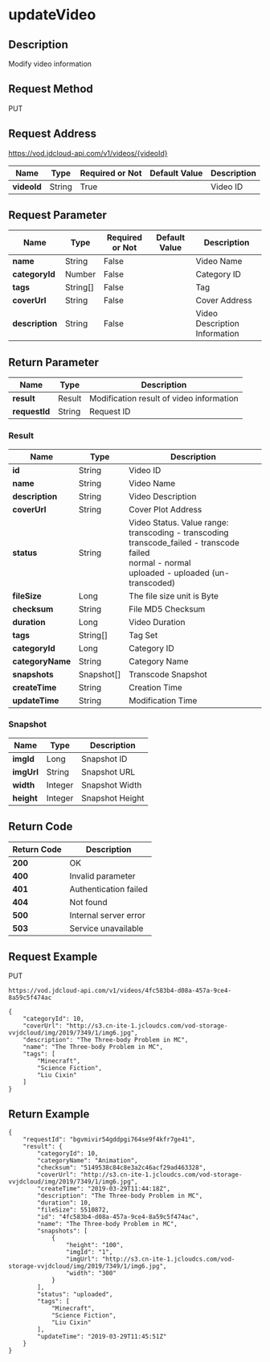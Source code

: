 # updateVideo


## Description
Modify video information

## Request Method
PUT

## Request Address
https://vod.jdcloud-api.com/v1/videos/{videoId}

|Name|Type|Required or Not|Default Value|Description|
|---|---|---|---|---|
|**videoId**|String|True| |Video ID|

## Request Parameter
|Name|Type|Required or Not|Default Value|Description|
|---|---|---|---|---|
|**name**|String|False| |Video Name|
|**categoryId**|Number|False| |Category ID|
|**tags**|String[]|False| |Tag|
|**coverUrl**|String|False| |Cover Address|
|**description**|String|False| |Video Description Information|


## Return Parameter
|Name|Type|Description|
|---|---|---|
|**result**|Result|Modification result of video information|
|**requestId**|String|Request ID|

### Result
|Name|Type|Description|
|---|---|---|
|**id**|String|Video ID|
|**name**|String|Video Name|
|**description**|String|Video Description|
|**coverUrl**|String|Cover Plot Address|
|**status**|String|Video Status. Value range: <br>  transcoding - transcoding<br>  transcode_failed - transcode failed<br>  normal - normal<br>  uploaded - uploaded (un-transcoded)<br>|
|**fileSize**|Long|The file size unit is Byte|
|**checksum**|String|File MD5 Checksum|
|**duration**|Long|Video Duration|
|**tags**|String[]|Tag Set|
|**categoryId**|Long|Category ID|
|**categoryName**|String|Category Name|
|**snapshots**|Snapshot[]|Transcode Snapshot|
|**createTime**|String|Creation Time|
|**updateTime**|String|Modification Time|
### Snapshot
|Name|Type|Description|
|---|---|---|
|**imgId**|Long|Snapshot ID|
|**imgUrl**|String|Snapshot URL|
|**width**|Integer|Snapshot Width|
|**height**|Integer|Snapshot Height|

## Return Code
|Return Code|Description|
|---|---|
|**200**|OK|
|**400**|Invalid parameter|
|**401**|Authentication failed|
|**404**|Not found|
|**500**|Internal server error|
|**503**|Service unavailable|

## Request Example
PUT
```
https://vod.jdcloud-api.com/v1/videos/4fc583b4-d08a-457a-9ce4-8a59c5f474ac

```
```
{
    "categoryId": 10, 
    "coverUrl": "http://s3.cn-ite-1.jcloudcs.com/vod-storage-vvjdcloud/img/2019/7349/1/img6.jpg", 
    "description": "The Three-body Problem in MC", 
    "name": "The Three-body Problem in MC", 
    "tags": [
        "Minecraft", 
        "Science Fiction", 
        "Liu Cixin"
    ]
}
```

## Return Example
```
{
    "requestId": "bgvmivir54gddpgi764se9f4kfr7ge41", 
    "result": {
        "categoryId": 10, 
        "categoryName": "Animation", 
        "checksum": "5149538c84c8e3a2c46acf29ad463328", 
        "coverUrl": "http://s3.cn-ite-1.jcloudcs.com/vod-storage-vvjdcloud/img/2019/7349/1/img6.jpg", 
        "createTime": "2019-03-29T11:44:18Z", 
        "description": "The Three-body Problem in MC", 
        "duration": 10, 
        "fileSize": 5510872, 
        "id": "4fc583b4-d08a-457a-9ce4-8a59c5f474ac", 
        "name": "The Three-body Problem in MC", 
        "snapshots": [
            {
                "height": "100", 
                "imgId": "1", 
                "imgUrl": "http://s3.cn-ite-1.jcloudcs.com/vod-storage-vvjdcloud/img/2019/7349/1/img6.jpg", 
                "width": "300"
            }
        ], 
        "status": "uploaded", 
        "tags": [
            "Minecraft", 
            "Science Fiction", 
            "Liu Cixin"
        ], 
        "updateTime": "2019-03-29T11:45:51Z"
    }
}
```
